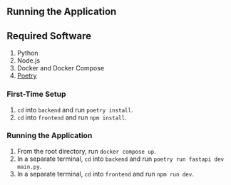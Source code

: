 ## Running the Application

## Required Software

1. Python
2. Node.js
3. Docker and Docker Compose
4. [Poetry](https://python-poetry.org/docs/#installation)

### First-Time Setup

1. `cd` into `backend` and run `poetry install`.
2. `cd` into `frontend` and run `npm install`.

### Running the Application

1. From the root directory, run `docker compose up`.
2. In a separate terminal, `cd` into `backend` and run `poetry run fastapi dev main.py`.
3. In a separate terminal, `cd` into `frontend` and run `npm run dev`.
